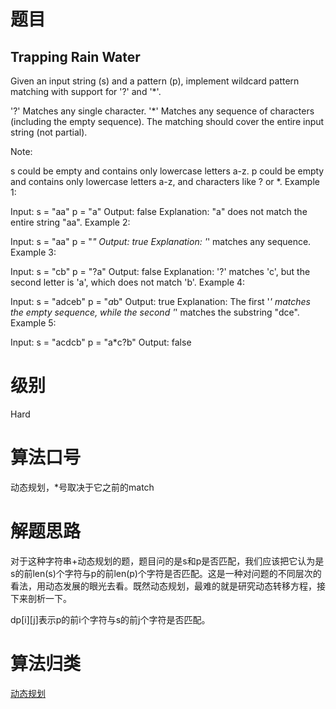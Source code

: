 # 题目
## Trapping Rain Water
Given an input string (s) and a pattern (p), implement wildcard pattern matching with support for '?' and '*'.

'?' Matches any single character.
'*' Matches any sequence of characters (including the empty sequence).
The matching should cover the entire input string (not partial).

Note:

s could be empty and contains only lowercase letters a-z.
p could be empty and contains only lowercase letters a-z, and characters like ? or *.
Example 1:

Input:
s = "aa"
p = "a"
Output: false
Explanation: "a" does not match the entire string "aa".
Example 2:

Input:
s = "aa"
p = "*"
Output: true
Explanation: '*' matches any sequence.
Example 3:

Input:
s = "cb"
p = "?a"
Output: false
Explanation: '?' matches 'c', but the second letter is 'a', which does not match 'b'.
Example 4:

Input:
s = "adceb"
p = "*a*b"
Output: true
Explanation: The first '*' matches the empty sequence, while the second '*' matches the substring "dce".
Example 5:

Input:
s = "acdcb"
p = "a*c?b"
Output: false

# 级别 
Hard

# 算法口号
动态规划，*号取决于它之前的match

# 解题思路
对于这种字符串+动态规划的题，题目问的是s和p是否匹配，我们应该把它认为是s的前len(s)个字符与p的前len(p)个字符是否匹配。这是一种对问题的不同层次的看法，用动态发展的眼光去看。既然动态规划，最难的就是研究动态转移方程，接下来剖析一下。

dp[i][j]表示p的前i个字符与s的前j个字符是否匹配。

# 算法归类
<a href="../../../DP.md">动态规划</a>
